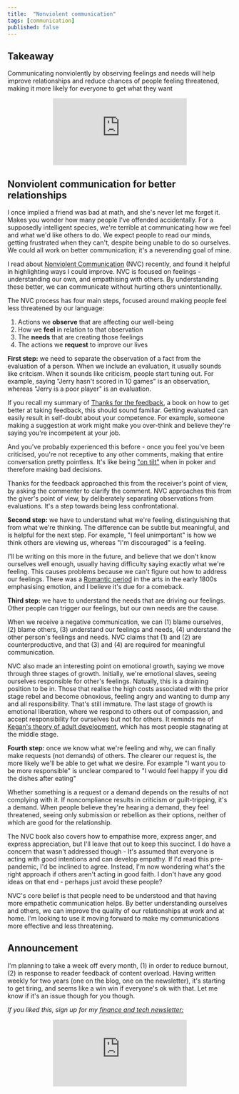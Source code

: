 ```yaml
---
title:  "Nonviolent communication"  
tags: [communication]
published: false
---
```


## Takeaway

Communicating nonviolently by observing feelings and needs will help improve relationships and reduce chances of people feeling threatened, making it more likely for everyone to get what they want

<style>
      .iframe-container {
        overflow: hidden;        
        padding-top: 50%; <!-- Calculated from the aspect ration of the content (in case of 16:9 it is 9/16= 0.5625) -->
        position: relative;
      }
      .iframe-container iframe { 
         border: 0;
         height: 100%; <!-- Finally, width and height are set to 100% so the iframe takes up 100% of the containers space. -->
         left: 0;
         position: absolute;
         top: 0;
         width: 100%;
         display: block;
         margin: 0 auto; <!-- center image -->
      }
      <!-- 4x3 Aspect Ratio -->
      .iframe-container-4x3 {
        padding-top: 75%;
      }
</style> 

<div class="iframe-container-4x3">
  <p align="center"><iframe src="https://avoidboringpeople.substack.com/embed" frameborder="0" scrolling="no"> </iframe></p>
</div>

## Nonviolent communication for better relationships

I once implied a friend was bad at math, and she's never let me forget it. Makes you wonder how many people I've offended accidentally. For a supposedly intelligent species, we're terrible at communicating how we feel and what we'd like others to do. We expect people to read our minds, getting frustrated when they can't, despite being unable to do so ourselves. We could all work on better communication; it's a neverending goal of mine.

I read about [Nonviolent Communication](https://www.amazon.com/Nonviolent-Communication-Language-Life-Changing-Relationships/dp/189200528X "NVC") (NVC) recently, and found it helpful in highlighting ways I could improve. NVC is focused on feelings - understanding our own, and empathising with others. By understanding these better, we can communicate without hurting others unintentionally. 

The NVC process has four main steps, focused around making people feel less threatened by our language:

1. Actions we **observe** that are affecting our well-being
2. How we **feel** in relation to that observation
3. The **needs** that are creating those feelings
4. The actions we **request** to improve our lives

**First step:** we need to separate the observation of a fact from the evaluation of a person. When we include an evaluation, it usually sounds like critcism. When it sounds like criticism, people start tuning out. For example, saying "Jerry hasn't scored in 10 games" is an observation, whereas "Jerry is a poor player" is an evaluation.

If you recall my summary of [Thanks for the feedback](https://www.leonlinsx.com/thanks-for-the-feedback/ "feedback"), a book on how to get better at taking feedback, this should sound familiar. Getting evaluated can easily result in self-doubt about your competence. For example, someone making a suggestion at work might make you over-think and believe they're saying you're incompetent at your job.

And you've probably experienced this before - once you feel you've been criticised, you're not receptive to any other comments, making that entire conversation pretty pointless. It's like being ["on tilt"](https://en.wikipedia.org/wiki/Tilt_(poker) "tilt") when in poker and therefore making bad decisions.  

Thanks for the feedback approached this from the receiver's point of view, by asking the commenter to clarify the comment. NVC approaches this from the giver's point of view, by deliberately separating observations from evaluations. It's a step towards being less confrontational.

**Second step:** we have to understand what we're feeling, distinguishing that from what we're thinking. The difference can be subtle but meaningful, and is helpful for the next step. For example, "I feel unimportant" is how we think others are viewing us, whereas "I'm discouraged" is a feeling.

I'll be writing on this more in the future, and believe that we don't know ourselves well enough, usually having difficulty saying exactly what we're feeling. This causes problems because we can't figure out how to address our feelings. There was a [Romantic period](https://en.wikipedia.org/wiki/Romanticism "romantic") in the arts in the early 1800s emphasising emotion, and I believe it's due for a comeback.

**Third step:** we have to understand the needs that are driving our feelings. Other people can trigger our feelings, but our own needs are the cause. 

When we receive a negative communication, we can (1) blame ourselves, (2) blame others, (3) understand our feelings and needs, (4) understand the other person's feelings and needs. NVC claims that (1) and (2) are counterproductive, and that (3) and (4) are required for meaningful communication. 

NVC also made an interesting point on emotional growth, saying we move through three stages of growth. Initially, we're emotional slaves, seeing ourselves responsible for other's feelings. Natually, this is a draining position to be in. Those that realise the high costs associated with the prior stage rebel and become obnoxious, feeling angry and wanting to dump any and all responsibility. That's still immature. The last stage of growth is emotional liberation, where we respond to others out of compassion, and accept responsibility for ourselves but not for others. It reminds me of [Kegan's theory of adult development](https://avoidboringpeople.substack.com/p/dont-die-as-a-caterpillar "kegan"), which has most people stagnating at the middle stage.

**Fourth step:** once we know what we're feeling and why, we can finally make requests (not demands) of others. The clearer our request is, the more likely we'll be able to get what we desire. For example "I want you to be more responsible" is unclear compared to "I would feel happy if you did the dishes after eating"

Whether something is a request or a demand depends on the results of not complying with it. If noncompliance results in criticism or guilt-tripping, it's a demand. When people believe they're hearing a demand, they feel threatened, seeing only submission or rebellion as their options, neither of which are good for the relationship.

The NVC book also covers how to empathise more, express anger, and express appreciation, but I'll leave that out to keep this succinct. I do have a concern that wasn't addressed though - It's assumed that everyone is acting with good intentions and can develop empathy. If I'd read this pre-pandemic, I'd be inclined to agree. Instead, I'm now wondering what's the right approach if others aren't acting in good faith. I don't have any good ideas on that end - perhaps just avoid these people?

NVC's core belief is that people need to be understood and that having more empathetic communication helps. By better understanding ourselves and others, we can improve the quality of our relationships at work and at home. I'm looking to use it moving forward to make my communications more effective and less threatening.

## Announcement

I'm planning to take a week off every month, (1) in order to reduce burnout, (2) in response to reader feedback of content overload. Having written weekly for two years (one on the blog, one on the newsletter), it's starting to get tiring, and seems like a win win if everyone's ok with that. Let me know if it's an issue though for you though.

*If you liked this, sign up for my [finance and tech newsletter:](https://avoidboringpeople.substack.com/ "ABP")*

<div class="iframe-container-4x3">
  <p align="center"><iframe src="https://avoidboringpeople.substack.com/embed" frameborder="0" scrolling="no"> </iframe></p>
</div>
